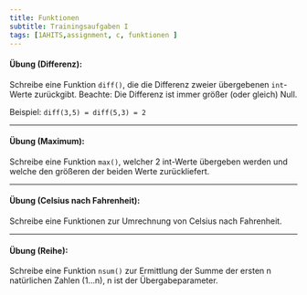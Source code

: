 ```yaml
---
title: Funktionen
subtitle: Trainingsaufgaben I
tags: [1AHITS,assignment, c, funktionen ]
---
```


#### **Übung (Differenz):**

Schreibe eine Funktion `diff()`, die die Differenz zweier übergebenen `int`-Werte zurückgibt.
Beachte: Die Differenz ist immer größer (oder gleich) Null.

Beispiel:
`diff(3,5) = diff(5,3) = 2`

---

#### **Übung (Maximum):**

Schreibe eine Funktion `max()`, welcher 2 int-Werte übergeben werden und welche den größeren der beiden Werte zurückliefert.

---

#### **Übung (Celsius nach Fahrenheit):**

Schreibe eine Funktionen zur Umrechnung von Celsius nach Fahrenheit.

---

#### **Übung (Reihe):**

Schreibe eine Funktion `nsum()` zur Ermittlung der Summe der ersten n natürlichen Zahlen (1...n), n ist der Übergabeparameter.
